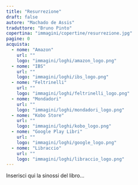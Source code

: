 ```yaml
---
title: "Resurrezione"
draft: false
autore: "Machado de Assis"
traduttore: "Bruno Pinto"
copertina: "immagini/copertine/resurrezione.jpg"
pagine: 0
acquista:
  - nome: "Amazon"
    url: ""
    logo: "immagini/loghi/amazon_logo.png"
  - nome: "IBS"
    url: ""
    logo: "immagini/loghi/ibs_logo.png"
  - nome: "Feltrinelli"
    url: ""
    logo: "immagini/loghi/feltrinelli_logo.png"  
  - nome: "Mondadori"
    url: ""
    logo: "immagini/loghi/mondadori_logo.png"
  - nome: "Kobo Store"
    url: ""
    logo: "immagini/loghi/kobo_logo.png"
  - nome: "Google Play Libri"
    url: ""
    logo: "immagini/loghi/google_logo.png"
  - nome: "Libraccio"
    url: ""
    logo: "immagini/loghi/libraccio_logo.png"
---
```


Inserisci qui la sinossi del libro...